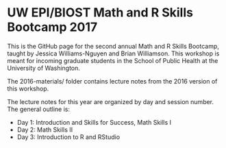 # UW EPI/BIOST Math and R Skills Bootcamp 2017

This is the GitHub page for the second annual Math and R Skills Bootcamp, taught by Jessica Williams-Nguyen and Brian Williamson. This workshop is meant for incoming graduate students in the School of Public Health at the University of Washington. 

The 2016-materials/ folder contains lecture notes from the 2016 version of this workshop. 

The lecture notes for this year are organized by day and session number. The general outline is:
* Day 1: Introduction and Skills for Success, Math Skills I
* Day 2: Math Skills II
* Day 3: Introduction to R and RStudio
